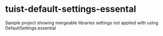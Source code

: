# tuist-default-settings-essental
Sample project showing mergeable libraries settings not applied with using DefaultSettings.essential
